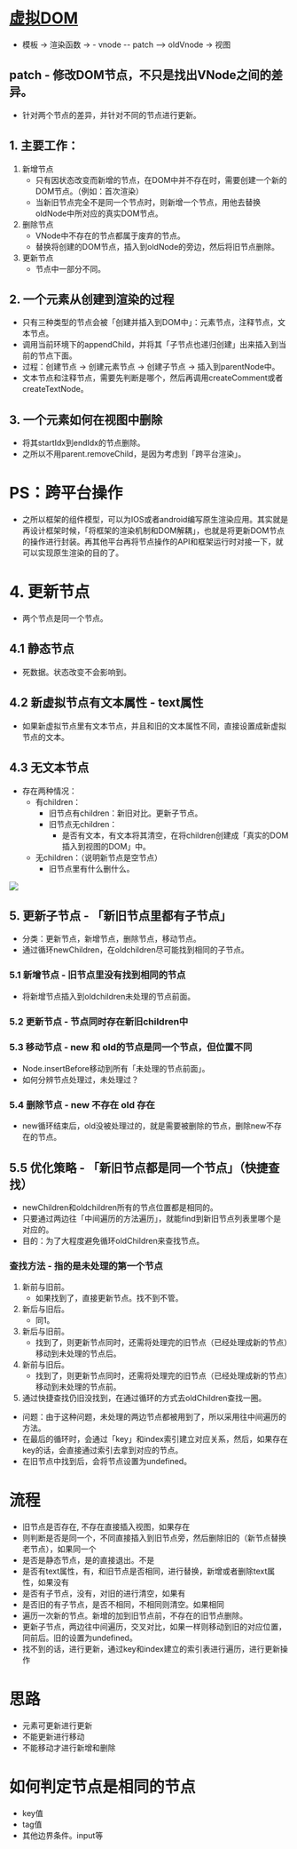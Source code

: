 # [虚拟DOM](./性能优化/虚拟DOM.md)

- 模板 -> 渲染函数 -> - vnode -- patch --> oldVnode -> 视图

## patch - 修改DOM节点，不只是找出VNode之间的差异。
- 针对两个节点的差异，并针对不同的节点进行更新。
## 1. 主要工作：
1. 新增节点
   - 只有因状态改变而新增的节点，在DOM中并不存在时，需要创建一个新的DOM节点。（例如：首次渲染）
   - 当新旧节点完全不是同一个节点时，则新增一个节点，用他去替换oldNode中所对应的真实DOM节点。
2. 删除节点
   - VNode中不存在的节点都属于废弃的节点。
   - 替换将创建的DOM节点，插入到oldNode的旁边，然后将旧节点删除。
3. 更新节点
   - 节点中一部分不同。

## 2. 一个元素从创建到渲染的过程
- 只有三种类型的节点会被「创建并插入到DOM中」：元素节点，注释节点，文本节点。
- 调用当前环境下的appendChild，并将其「子节点也递归创建」出来插入到当前的节点下面。
- 过程：创建节点 -> 创建元素节点 -> 创建子节点 -> 插入到parentNode中。
- 文本节点和注释节点，需要先判断是哪个，然后再调用createComment或者createTextNode。

## 3. 一个元素如何在视图中删除
- 将其startIdx到endIdx的节点删除。
- 之所以不用parent.removeChild，是因为考虑到「跨平台渲染」。

# PS：跨平台操作
- 之所以框架的组件模型，可以为IOS或者android编写原生渲染应用。其实就是再设计框架时候，「将框架的渲染机制和DOM解耦」，也就是将更新DOM节点的操作进行封装。再其他平台再将节点操作的API和框架运行时对接一下，就可以实现原生渲染的目的了。

# 4. 更新节点
- 两个节点是同一个节点。
## 4.1 静态节点
- 死数据。状态改变不会影响到。
## 4.2 新虚拟节点有文本属性 - text属性
- 如果新虚拟节点里有文本节点，并且和旧的文本属性不同，直接设置成新虚拟节点的文本。

## 4.3 无文本节点
- 存在两种情况：
   - 有children：
      - 旧节点有children：新旧对比。更新子节点。
      - 旧节点无children：
         - 是否有文本，有文本将其清空，在将children创建成「真实的DOM插入到视图的DOM」中。
   - 无children：（说明新节点是空节点）
      - 旧节点里有什么删什么。

![](/image/7cb1faab70cb1be4a387c5696a7d57c.jpg)

## 5. 更新子节点 - 「新旧节点里都有子节点」
- 分类：更新节点，新增节点，删除节点，移动节点。
- 通过循环newChildren，在oldchildren尽可能找到相同的子节点。

### 5.1 新增节点 - 旧节点里没有找到相同的节点
- 将新增节点插入到oldchildren未处理的节点前面。

### 5.2 更新节点 - 节点同时存在新旧children中

### 5.3 移动节点 - new 和 old的节点是同一个节点，但位置不同
- Node.insertBefore移动到所有「未处理的节点前面」。
- 如何分辨节点处理过，未处理过？

### 5.4 删除节点 - new 不存在 old 存在
- new循环结束后，old没被处理过的，就是需要被删除的节点，删除new不存在的节点。

## 5.5 优化策略 - 「新旧节点都是同一个节点」（快捷查找）
- newChildren和oldchildren所有的节点位置都是相同的。
- 只要通过两边往「中间遍历的方法遍历」，就能find到新旧节点列表里哪个是对应的。
- 目的：为了大程度避免循环oldChildren来查找节点。

### 查找方法 - 指的是未处理的第一个节点
1. 新前与旧前。
   - 如果找到了，直接更新节点。找不到不管。
2. 新后与旧后。
   - 同1。
3. 新后与旧前。
   - 找到了，则更新节点同时，还需将处理完的旧节点（已经处理成新的节点）移动到未处理的节点后。
4. 新前与旧后。
   - 找到了，则更新节点同时，还需将处理完的旧节点（已经处理成新的节点）移动到未处理的节点前。
5. 通过快捷查找仍旧没找到，在通过循环的方式去oldChildren查找一圈。

- 问题：由于这种问题，未处理的两边节点都被用到了，所以采用往中间遍历的方法。
- 在最后的循环时，会通过「key」和index索引建立对应关系，然后，如果存在key的话，会直接通过索引去拿到对应的节点。
- 在旧节点中找到后，会将节点设置为undefined。


# 流程
- 旧节点是否存在, 不存在直接插入视图，如果存在
- 则判断是否是同一个，不同直接插入到旧节点旁，然后删除旧的（新节点替换老节点），如果同一个
- 是否是静态节点，是的直接退出。不是
-  是否有text属性，有，和旧节点是否相同，进行替换，新增或者删除text属性，如果没有
- 是否有子节点，没有，对旧的进行清空，如果有
- 是否旧的有子节点，是否不相同，不相同则清空。如果相同
- 遍历一次新的节点。新增的加到旧节点前，不存在的旧节点删除。
- 更新子节点，两边往中间遍历，交叉对比，如果一样则移动到旧的对应位置，同前后。旧的设置为undefined。
- 找不到的话，进行更新，通过key和index建立的索引表进行遍历，进行更新操作

# 思路
- 元素可更新进行更新
- 不能更新进行移动
- 不能移动才进行新增和删除

# 如何判定节点是相同的节点
- key值
- tag值
- 其他边界条件。input等